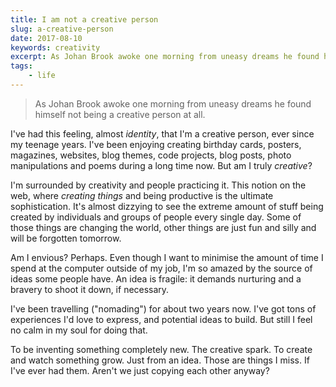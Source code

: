 ```yaml
---
title: I am not a creative person
slug: a-creative-person
date: 2017-08-10
keywords: creativity
excerpt: As Johan Brook awoke one morning from uneasy dreams he found himself not being a creative person at all.
tags:
    - life
---
```


> As Johan Brook awoke one morning from uneasy dreams he found himself not being a creative person
> at all.

I've had this feeling, almost _identity_, that I'm a creative person, ever since my teenage years.
I've been enjoying creating birthday cards, posters, magazines, websites, blog themes, code
projects, blog posts, photo manipulations and poems during a long time now. But am I truly
_creative_?

I'm surrounded by creativity and people practicing it. This notion on the web, where _creating
things_ and being productive is the ultimate sophistication. It's almost dizzying to see the extreme
amount of stuff being created by individuals and groups of people every single day. Some of those
things are changing the world, other things are just fun and silly and will be forgotten tomorrow.

Am I envious? Perhaps. Even though I want to minimise the amount of time I spend at the computer
outside of my job, I'm so amazed by the source of ideas some people have. An idea is fragile: it
demands nurturing and a bravery to shoot it down, if necessary.

I've been travelling ("nomading") for about two years now. I've got tons of experiences I'd love to
express, and potential ideas to build. But still I feel no calm in my soul for doing that.

To be inventing something completely new. The creative spark. To create and watch something grow.
Just from an idea. Those are things I miss. If I've ever had them. Aren't we just copying each other
anyway?
